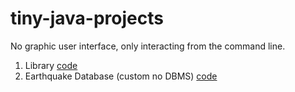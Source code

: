 # tiny-java-projects

No graphic user interface, only interacting from the command line.
1. Library [code](../../tree/library)
2. Earthquake Database (custom no DBMS) [code](../../tree/earthquake_db)
